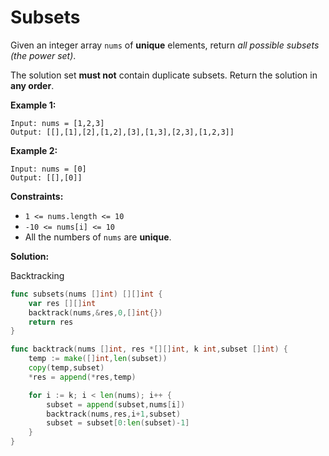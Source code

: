# Subsets

Given an integer array  `nums`  of  **unique**  elements, return  _all possible subsets (the power set)_.

The solution set  **must not**  contain duplicate subsets. Return the solution in  **any order**.

**Example 1:**

	Input: nums = [1,2,3]
	Output: [[],[1],[2],[1,2],[3],[1,3],[2,3],[1,2,3]]

**Example 2:**

	Input: nums = [0]
	Output: [[],[0]]

**Constraints:**

-   `1 <= nums.length <= 10`
-   `-10 <= nums[i] <= 10`
-   All the numbers of `nums`  are  **unique**.

**Solution:**

Backtracking

```go
func subsets(nums []int) [][]int {
    var res [][]int
    backtrack(nums,&res,0,[]int{})
    return res
}

func backtrack(nums []int, res *[][]int, k int,subset []int) {
    temp := make([]int,len(subset))
    copy(temp,subset)
    *res = append(*res,temp)

    for i := k; i < len(nums); i++ {
        subset = append(subset,nums[i])
        backtrack(nums,res,i+1,subset)
        subset = subset[0:len(subset)-1]
    }
}
```